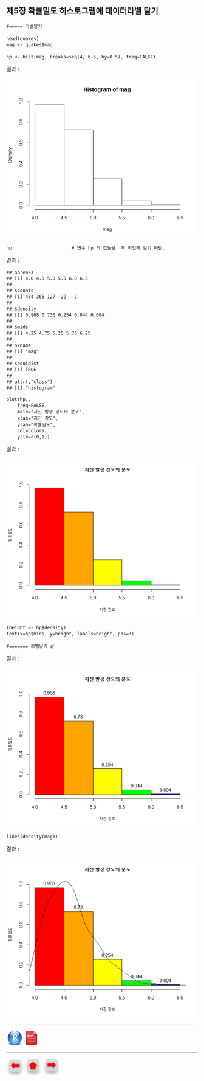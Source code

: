 ## 제5장 확률밀도 히스토그램에 데이터라벨 달기



```{r}
#===== 라벨달기

head(quakes)
mag <- quakes$mag

hp <- hist(mag, breaks=seq(4, 6.5, by=0.5), freq=FALSE)
```

결과  :

![1570060258447](images/1570060258447.png)

```{r}
hp                      # 변수 hp 의 값들을  꼭 확인해 보기 바람.
```

결과 :

```
## $breaks
## [1] 4.0 4.5 5.0 5.5 6.0 6.5
## 
## $counts
## [1] 484 365 127  22   2
## 
## $density
## [1] 0.968 0.730 0.254 0.044 0.004
## 
## $mids
## [1] 4.25 4.75 5.25 5.75 6.25
## 
## $xname
## [1] "mag"
## 
## $equidist
## [1] TRUE
## 
## attr(,"class")
## [1] "histogram"
```



```{r}
plot(hp,, 
	freq=FALSE,
	main="지진 발생 강도의 분포", 
	xlab="지진 강도", 
	ylab="확률밀도",
	col=colors, 
	ylim=c(0,1))
```

결과 :

![1570060295842](images/1570060295842.png)

```{r}
(height <- hp$density)
text(x=hp$mids, y=height, labels=height, pos=3)

#======= 라벨달기 끝
```

결과 :

![1570060312936](images/1570060312936.png)

```{r}
lines(density(mag))
```

결과 :

![1570060334269](images/1570060334269.png)



------

 [<img src="images/R.png" alt="R" style="zoom:80%;" />](source/ch_5_142_Labelling_PDF_Histogram.R) [<img src="images/pdf_image.png" alt="pdf_image" style="zoom:80%;" />](pdf/ch_5_142_Labelling_PDF_Histogram.pdf)

------

[<img src="images/l-arrow.png" alt="l-arrow" style="zoom:67%;" />](ch_5_141_Labelling_Histogram_02.html)    [<img src="images/home-arrow.png" alt="home-arrow" style="zoom:67%;" />](index.html)    [<img src="images/r-arrow.png" alt="r-arrow" style="zoom:67%;" />](ch_5_143_Labelling_Relative_Frequency_Chart.html)

